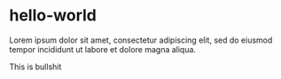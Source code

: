 # hello-world
Lorem ipsum dolor sit amet, consectetur adipiscing elit, sed do eiusmod tempor incididunt ut labore et dolore magna aliqua.


This is bullshit
